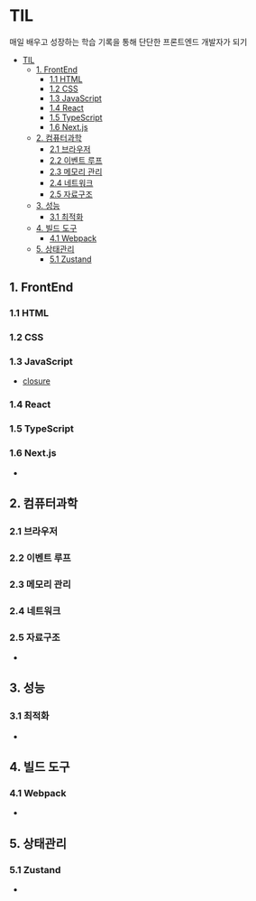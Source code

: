 # TIL

매일 배우고 성장하는 학습 기록을 통해
단단한 프론트엔드 개발자가 되기

- [TIL](#til)
  - [1. FrontEnd](#1-frontend)
    - [1.1 HTML](#11-html)
    - [1.2 CSS](#12-css)
    - [1.3 JavaScript](#13-javascript)
    - [1.4 React](#14-react)
    - [1.5 TypeScript](#15-typescript)
    - [1.6 Next.js](#16-nextjs)
  - [2. 컴퓨터과학](#2-컴퓨터과학)
    - [2.1 브라우저](#21-브라우저)
    - [2.2 이벤트 루프](#22-이벤트-루프)
    - [2.3 메모리 관리](#23-메모리-관리)
    - [2.4 네트워크](#24-네트워크)
    - [2.5 자료구조](#25-자료구조)
  - [3. 성능](#3-성능)
    - [3.1 최적화](#31-최적화)
  - [4. 빌드 도구](#4-빌드-도구)
    - [4.1 Webpack](#41-webpack)
  - [5. 상태관리](#5-상태관리)
    - [5.1 Zustand](#51-zustand)

## 1. FrontEnd
### 1.1 HTML

### 1.2 CSS

### 1.3 JavaScript
- [closure](frontend/javascript/closure.md)

### 1.4 React

### 1.5 TypeScript

### 1.6 Next.js
- 

## 2. 컴퓨터과학
### 2.1 브라우저

### 2.2 이벤트 루프

### 2.3 메모리 관리

### 2.4 네트워크

### 2.5 자료구조
-

## 3. 성능
### 3.1 최적화
-

## 4. 빌드 도구
### 4.1 Webpack
-

## 5. 상태관리
### 5.1 Zustand
-
